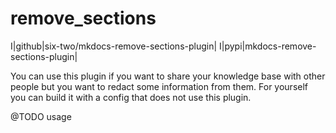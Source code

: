 # remove_sections

I|github|six-two/mkdocs-remove-sections-plugin|
I|pypi|mkdocs-remove-sections-plugin|

You can use this plugin if you want to share your knowledge base with other people but you want to redact some information from them.
For yourself you can build it with a config that does not use this plugin.

@TODO usage
